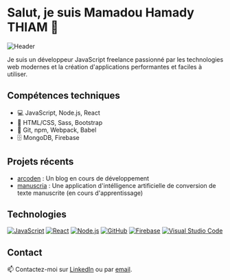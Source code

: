 # Salut, je suis Mamadou Hamady THIAM 👋

![Header](https://github.com/baaratik93/baaratik93/blob/main/header.png?raw=true)

Je suis un développeur JavaScript freelance passionné par les technologies web modernes et la création d'applications performantes et faciles à utiliser. 

## Compétences techniques
- 💻 JavaScript, Node.js, React
- 🎨 HTML/CSS, Sass, Bootstrap
- 🔧 Git, npm, Webpack, Babel
- 🗄️ MongoDB, Firebase

## Projets récents
- [arcoden](https://arcoden.netlify.app) : Un blog en cours de développement
- [manuscria](https://t.me/dooro93) : Une application d'intélligence artificielle de conversion de texte manuscrite (en cours d'apprentissage)

## Technologies

[![JavaScript](https://img.shields.io/badge/JavaScript-F7DF1E?style=for-the-badge&logo=javascript&logoColor=black)](https://developer.mozilla.org/en-US/docs/Web/JavaScript)
[![React](https://img.shields.io/badge/React-61DAFB?style=for-the-badge&logo=react&logoColor=black)](https://reactjs.org/)
[![Node.js](https://img.shields.io/badge/Node.js-339933?style=for-the-badge&logo=node.js&logoColor=white)](https://nodejs.org/)
[![GitHub](https://img.shields.io/badge/GitHub-181717?style=for-the-badge&logo=github&logoColor=white)](https://github.com/)
[![Firebase](https://img.shields.io/badge/Firebase-FFCA28?style=for-the-badge&logo=firebase&logoColor=black)](https://firebase.google.com/)
[![Visual Studio Code](https://img.shields.io/badge/VS_Code-007ACC?style=for-the-badge&logo=visual-studio-code&logoColor=white)](https://code.visualstudio.com/)

## Contact

📫 Contactez-moi sur [LinkedIn](https://bit.ly/dooro-in) ou par [email](dooro.mah@gmail.com).

